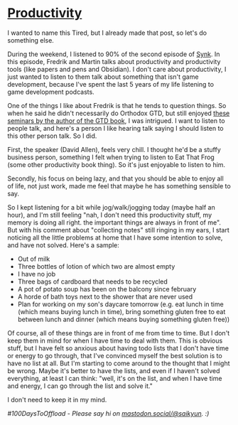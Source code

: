 # [Productivity](#productivity)

I wanted to name this Tired, but I already made that post, so let's do something else.

During the weekend, I listened to 90% of the second episode of [Synk](https://synk.fm/podcast/2-en-snurra-varje-dag/). In this episode, Fredrik and Martin talks about productivity and productivity tools (like papers and pens and Obsidian). I don't care about productivity, I just wanted to listen to them talk about something that isn't game development, because I've spent the last 5 years of my life listening to game development podcasts.

One of the things I like about Fredrik is that he tends to question things. So when he said he didn't necessarily do Orthodox GTD, but still enjoyed [these seminars by the author of the GTD book](https://www.reddit.com/r/gtd/comments/b6ok53/gtd_fast_not_sure_how_long_it_will_be_up_for/), I was intrigued. I want to listen to people talk, and here's a person I like hearing talk saying I should listen to this other person talk. So I did.

First, the speaker (David Allen), feels very chill. I thought he'd be a stuffy business person, something I felt when trying to listen to Eat That Frog (some other productivity book thing). So it's just enjoyable to listen to him.

Secondly, his focus on being lazy, and that you should be able to enjoy all of life, not just work, made me feel that maybe he has something sensible to say.

So I kept listening for a bit while jog/walk/jogging today (maybe half an hour), and I'm still feeling "nah, I don't need this productivity stuff, my memory is doing all right. the important things are always in front of me". But with his comment about "collecting notes" still ringing in my ears, I start noticing all the little problems at home that I have some intention to solve, and have not solved. Here's a sample:

* Out of milk
* Three bottles of lotion of which two are almost empty
* I have no job
* Three bags of cardboard that needs to be recycled
* A pot of potato soup has been on the balcony since february
* A horde of bath toys next to the shower that are never used
* Plan for working on my son's daycare tomorrow (e.g. eat lunch in time (which means buying lunch in time), bring something gluten free to eat between lunch and dinner (which means buying something gluten free))

Of course, all of these things are in front of me from time to time. But I don't keep them in mind for when I have time to deal with them. This is obvious stuff, but I have felt so anxious about having todo lists that I don't have time or energy to go through, that I've convinced myself the best solution is to have no list at all. But I'm starting to come around to the thought that I might be wrong. Maybe it's better to have the lists, and even if I haven't solved everything, at least I can think: "well, it's on the list, and when I have time and energy, I can go through the list and solve it."

I don't need to keep it in my mind.

_#100DaysToOffload - Please say hi on [mastodon.social/@saikyun](https://mastodon.social/@saikyun). :)_